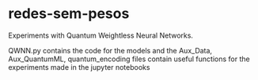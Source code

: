 # redes-sem-pesos

Experiments with Quantum Weightless Neural Networks.

QWNN.py contains the code for the models and the Aux_Data, Aux_QuantumML, quantum_encoding files contain useful functions for the experiments made in the jupyter notebooks
